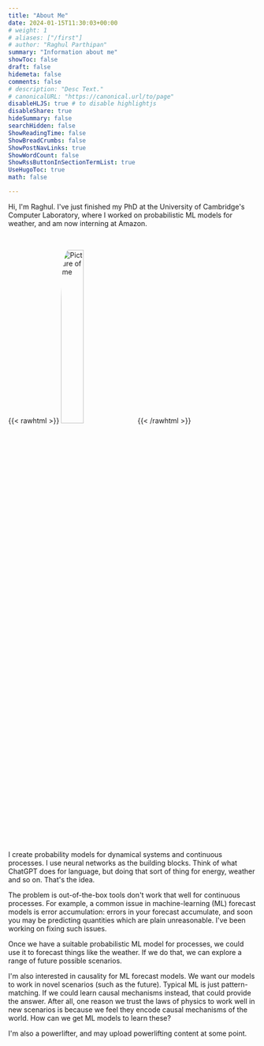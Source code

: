 ```yaml
---
title: "About Me"
date: 2024-01-15T11:30:03+00:00
# weight: 1
# aliases: ["/first"]
# author: "Raghul Parthipan"
summary: "Information about me"
showToc: false
draft: false
hidemeta: false
comments: false
# description: "Desc Text."
# canonicalURL: "https://canonical.url/to/page"
disableHLJS: true # to disable highlightjs
disableShare: true
hideSummary: false
searchHidden: false
ShowReadingTime: false
ShowBreadCrumbs: false
ShowPostNavLinks: true
ShowWordCount: false
ShowRssButtonInSectionTermList: true
UseHugoToc: true
math: false

---
```


Hi, I'm Raghul. I've just finished my PhD at the University of Cambridge's Computer Laboratory, where I worked on probabilistic ML models for weather, and am now interning at Amazon. 


<br>

{{< rawhtml >}}
<img style="border-radius:10%;margin-left:auto;margin-right:auto;" width="30%" src="/profile_pic.jpg" alt="Picture of me">
{{< /rawhtml >}}

<br>



I create probability models for dynamical systems and continuous processes. I use neural networks as the building blocks. Think of what ChatGPT does for language, but doing that sort of thing for energy, weather and so on. That's the idea.

The problem is out-of-the-box tools don't work that well for continuous processes. For example, a common issue in machine-learning (ML) forecast models is error accumulation: errors in your forecast accumulate, and soon you may be predicting quantities which are plain unreasonable. I've been working on fixing such issues.

Once we have a suitable probabilistic ML model for processes, we could use it to forecast things like the weather. If we do that, we can explore a range of future possible scenarios.

I'm also interested in causality for ML forecast models. We want our models to work in novel scenarios (such as the future). Typical ML is just pattern-matching. If we could learn causal mechanisms instead, that could provide the answer. After all, one reason we trust the laws of physics to work well in new scenarios is because we feel they encode causal mechanisms of the world. How can we get ML models to learn these?

<!-- I've finally started writing up some of my thoughts, after hosting a blank website for years. -->

I'm also a powerlifter, and may upload powerlifting content at some point.

